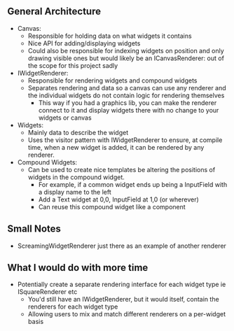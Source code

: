 ## General Architecture

- Canvas:
  - Responsible for holding data on what widgets it contains
  - Nice API for adding/displaying widgets
  - Could also be responsible for indexing widgets on position and only drawing visible ones but would likely be an ICanvasRenderer: out of the scope for this project sadly
- IWidgetRenderer:
  - Responsible for rendering widgets and compound widgets
  - Separates rendering and data so a canvas can use any renderer and the individual widgets do not contain logic for rendering themselves
    - This way if you had a graphics lib, you can make the renderer connect to it and display widgets there with no change to your widgets or canvas
- Widgets:
  - Mainly data to describe the widget
  - Uses the visitor pattern with IWidgetRenderer to ensure, at compile time, when a new widget is added, it can be rendered by any renderer.
- Compound Widgets:
  - Can be used to create nice templates be altering the positions of widgets in the compound widget.
    - For example, if a common widget ends up being a InputField with a display name to the left
    - Add a Text widget at 0,0, InputField at 1,0 (or wherever)
    - Can reuse this compound widget like a component

## Small Notes

- ScreamingWidgetRenderer just there as an example of another renderer

## What I would do with more time

- Potentially create a separate rendering interface for each widget type ie ISquareRenderer etc
  - You'd still have an IWidgetRenderer, but it would itself, contain the renderers for each widget type
  - Allowing users to mix and match different renderers on a per-widget basis
